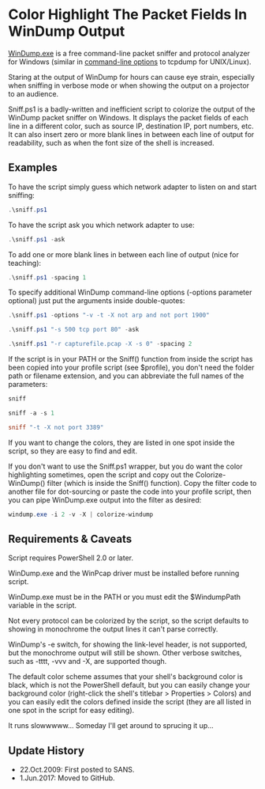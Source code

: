 # Color Highlight The Packet Fields In WinDump Output

[WinDump.exe](https://www.winpcap.org/windump/) is a free command-line packet sniffer and protocol analyzer for Windows (similar in [command-line options](http://www.tcpdump.org/tcpdump_man.html) to tcpdump for UNIX/Linux). 

Staring at the output of WinDump for hours can cause eye strain, especially when sniffing in verbose mode or when showing the output on a projector to an audience.

Sniff.ps1 is a badly-written and inefficient script to colorize the output of the WinDump packet sniffer on Windows.  It displays the packet fields of each line in a different color, such as source IP, destination IP, port numbers, etc.  It can also insert zero or more blank lines in between each line of output for readability, such as when the font size of the shell is increased.

## Examples
To have the script simply guess which network adapter to listen on and start sniffing:

```powershell
.\sniff.ps1
```

To have the script ask you which network adapter to use:

```powershell
.\sniff.ps1 -ask
```

To add one or more blank lines in between each line of output (nice for teaching):

```powershell
.\sniff.ps1 -spacing 1
```

To specify additional WinDump command-line options (-options parameter optional) just put the arguments inside double-quotes:

```powershell
.\sniff.ps1 -options "-v -t -X not arp and not port 1900"

.\sniff.ps1 "-s 500 tcp port 80" -ask

.\sniff.ps1 "-r capturefile.pcap -X -s 0" -spacing 2
```

If the script is in your PATH or the Sniff() function from inside the script has been copied into your profile script (see $profile), you don't need the folder path or filename extension, and you can abbreviate the full names of the parameters:

```powershell
sniff

sniff -a -s 1

sniff "-t -X not port 3389"
```

If you want to change the colors, they are listed in one spot inside the script, so they are easy to find and edit.

If you don't want to use the Sniff.ps1 wrapper, but you do want the color highlighting sometimes, open the script and copy out the Colorize-WinDump() filter (which is inside the Sniff() function). Copy the filter code to another file for dot-sourcing or paste the code into your profile script, then you can pipe WinDump.exe output into the filter as desired:

```powershell
windump.exe -i 2 -v -X | colorize-windump
```

## Requirements & Caveats
Script requires PowerShell 2.0 or later. 

WinDump.exe and the WinPcap driver must be installed before running script.

WinDump.exe must be in the PATH or you must edit the $WindumpPath variable in the script.

Not every protocol can be colorized by the script, so the script defaults to showing in monochrome the output lines it can't parse correctly.

WinDump's -e switch, for showing the link-level header, is not supported, but the monochrome output will still be shown. Other verbose switches, such as -tttt, -vvv and -X, are supported though.

The default color scheme assumes that your shell's background color is black, which is not the PowerShell default, but you can easily change your background color (right-click the shell's titlebar > Properties > Colors) and you can easily edit the colors defined inside the script (they are all listed in one spot in the script for easy editing).

It runs slowwwww... Someday I'll get around to sprucing it up...

## Update History
* 22.Oct.2009: First posted to SANS.
* 1.Jun.2017: Moved to GitHub.
